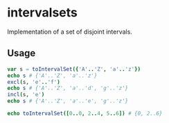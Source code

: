 # intervalsets
Implementation of a set of disjoint intervals.

## Usage
```nim
var s = toIntervalSet({'A'..'Z', 'a'..'z'})
echo s # {'A'..'Z', 'a'..'z'}
excl(s, 'e'..'f')
echo s # {'A'..'Z', 'a'..'d', 'g'..'z'}
incl(s, 'e')
echo s # {'A'..'Z', 'a'..'e', 'g'..'z'}

echo toIntervalSet([0..0, 2..4, 5..6]) # {0, 2..6}
```
